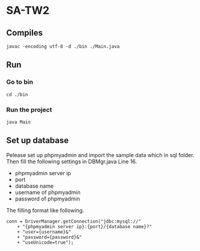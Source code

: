 # SA-TW2

## Compiles
```
javac -encoding utf-8 -d ./bin ./Main.java
```

## Run

### Go to bin
```
cd ./bin
```

### Run the project
```
java Main
```

## Set up database

Pelease set up phpmyadmin and import the sample data which in sql folder.  
Then fill the following settings in DBMgr.java Line 16.  
* phpmyadmin server ip
* port
* database name
* username of phpmyadmin
* password of phpmyadmin

The filling format like following.
```
conn = DriverManager.getConnection("jdbc:mysql://"
    + "{phpmyadmin server ip}:{port}/{database name}?"
    + "user={username}&"
    + "password={password}&"
    + "useUnicode=true");
```
